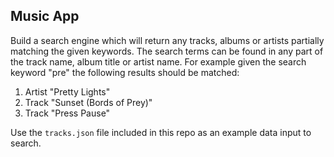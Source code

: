 ## Music App

Build a search engine which will return any tracks, albums or artists partially matching the given keywords. The search terms can be found in any part of the track name, album title or artist name. For example given the search keyword "pre" the following results should be matched:

1. Artist "Pretty Lights"
2. Track "Sunset (Bords of Prey)"
3. Track "Press Pause"

Use the `tracks.json` file included in this repo as an example data input to search.
